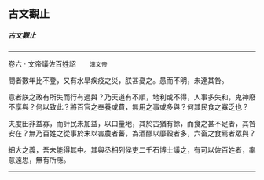 

## 古文觀止

##### 古文觀止

* * *

卷六 ‧ 文帝議佐百姓詔　　`漢文帝`

間者數年比不登，又有水旱疾疫之災，朕甚憂之。愚而不明，未達其咎。

意者朕之政有所失而行有過與？乃天道有不順，地利或不得，人事多失和，鬼神廢不享與？何以致此？將百官之奉養或費，無用之事或多與？何其民食之寡乏也？

夫度田非益寡，而計民未加益，以口量地，其於古猶有餘，而食之甚不足者，其咎安在？無乃百姓之從事於末以害農者蕃，為酒醪以靡穀者多，六畜之食焉者眾與？

細大之義，吾未能得其中。其與丞相列侯吏二千石博士議之，有可以佐百姓者，率意遠思，無有所隱。

* * *


